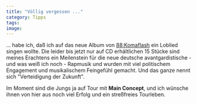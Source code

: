 ```yaml
---
title: "Völlig vergessen ..."
category: Tipps
tags: 
image: 
---
```


... habe ich, daß ich auf das neue Album von [88:Komaflash](http://www.88komaflash.com/) ein Loblied singen wollte. Die leider bis jetzt nur auf CD erhältlichen 15 Stücke sind meines Erachtens ein Meilenstein für die neue deutsche avantgardistische - und was weiß ich noch - Rapmusik und wurden mit viel politischem Engagement und musikalischem Feingefühl gemacht. Und das ganze nennt sich "Verteidigung der Zukunft".  

  

Im Moment sind die Jungs ja auf Tour mit **Main Concept**, und ich wünsche ihnen von hier aus noch viel Erfolg und ein streßfreies Tourleben.